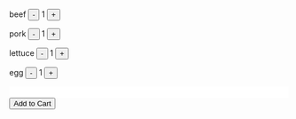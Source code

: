 <!DOCTYPE html>
<head>
<table>
<p><a>beef</a> <button>-</button> <num>1</num> <button>+</button> </p>
<p><a>pork</a> <button>-</button> <num>1</num> <button>+</button> </p>
<p><a>lettuce</a> <button>-</button> <num>1</num> <button>+</button> </p>
<p><a>egg</a> <button>-</button> <num>1</num> <button>+</button> </p>
<p><div id="totalitem" style="padding:10px;
    font-weight:bold;
    background-color:#FFF;
    ">
</div> <button class="btn btn-default addToCart" id="addToCart" type="submit">Add to Cart</button></p>
</table>
</head>
